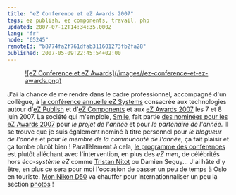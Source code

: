 ```yaml
---
title: "eZ Conference et eZ Awards 2007"
tags: ez publish, ez components, travail, php
updated: 2007-07-12T14:34:35.000Z
lang: "fr"
node: "65245"
remoteId: "b8774fa2f761dfab311601273fb2fa28"
published: 2007-05-09T22:45:54+02:00
---
```

 


<figure class="object-center"><a href="http://ez.no/company/events/conference">![eZ Conference et eZ Awards](/images//ez-conference-et-ez-awards.png)</a></figure>

J'ai la chance de me rendre dans le cadre professionnel, accompagné d'un collègue, à [la conférence annuelle eZ Systems](http://ez.no/company/events/conference) consacrée aux technologies autour d'[eZ Publish](/tag/ez+publish) et d'[eZ Components](/tag/ez+components) et aux [eZ Awards 2007](http://ez.no/company/events/conference/ez_awards_2007) les 7 et 8 juin 2007. La société qui m'emploie, [Smile](http://www.smile.fr/), fait partie [des nominées pour les eZ Awards 2007](http://ez.no/company/news/nominees_for_ez_awards_2007) pour *le projet de l'année* et pour *le partenaire de l'année*. Il se trouve que je suis également nominé à titre personnel pour *le blogueur de l'année* et pour *le membre de la communauté de l'année*, ça fait plaisir et ça tombe plutôt bien ! Parallèlement à cela, [le programme des conférences](http://ez.no/company/events/conference/schedule_and_speakers) est plutôt alléchant avec l'intervention, en plus des *eZ men*, de célébrités hors *éco-système eZ* comme [Tristan Nitot](http://standblog.org/blog/) ou Damien Seguy... J'ai hâte d'y être, en plus ce sera pour moi l'occasion de passer un peu de temps à Oslo en touriste. [Mon Nikon D50](/post/nikon-d50-noir) va chauffer pour internationnaliser un peu la section [photos](http://photos.pwet.fr) !

